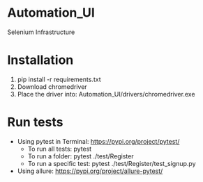 # Automation_UI
Selenium Infrastructure

# Installation
  1. pip install -r requirements.txt
  2. Download chromedriver
  3. Place the driver into: Automation_UI/drivers/chromedriver.exe
  
# Run tests
  * Using pytest in Terminal: https://pypi.org/project/pytest/
    * To run all tests: pytest
    * To run a folder: pytest ./test/Register
    * To run a specific test: pytest ./test/Register/test_signup.py
  * Using allure: https://pypi.org/project/allure-pytest/


